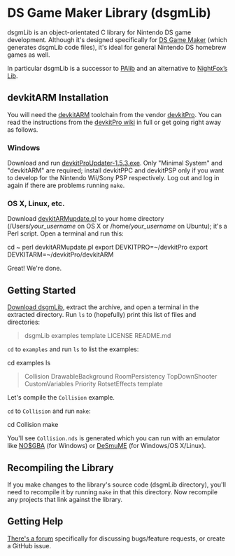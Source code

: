 DS Game Maker Library (dsgmLib)
===============================
dsgmLib is an object-orientated C library for Nintendo DS game development. Although it's designed specifically for [DS Game Maker](https://github.com/DSGameMaker/dsgmApp) (which generates dsgmLib code files), it's ideal for general Nintendo DS homebrew games as well.

In particular dsgmLib is a successor to [PAlib](http://sourceforge.net/projects/pands/) and an alternative to [NightFox’s Lib](http://www.nightfoxandco.com/index.php/main-en/coding/nfl-en/).

devkitARM Installation
-------------

You will need the [devkitARM](http://sourceforge.net/projects/devkitpro/files/devkitARM/) toolchain from the vendor [devkitPro](http://devkitpro.org/). You can read the instructions from the [devkitPro wiki](http://devkitpro.org/wiki/Getting_Started/devkitARM) in full or get going right away as follows.

### Windows
Download and run [devkitProUpdater-1.5.3.exe](http://sourceforge.net/projects/devkitpro/files/Automated%20Installer/devkitProUpdater-1.5.3.exe/download). Only "Minimal System" and "devkitARM" are required; install devkitPPC and devkitPSP only if you want to develop for the Nintendo Wii/Sony PSP respectively. Log out and log in again if there are problems running `make`.

### OS X, Linux, etc.
Download [devkitARMupdate.pl](http://sourceforge.net/projects/devkitpro/files/Automated%20Installer/devkitARMupdate.pl/download) to your home directory (/Users/_your_username_ on OS X or /home/_your_username_ on Ubuntu); it's a Perl script. Open a terminal and run this:

  cd ~
  perl devkitARMupdate.pl
  export DEVKITPRO=~/devkitPro
  export DEVKITARM=~/devkitPro/devkitARM

Great! We're done.

Getting Started
---------------
[Download dsgmLib](https://github.com/DSGameMaker/dsgmLib/archive/master.zip), extract the archive, and open a terminal in the extracted directory. Run `ls` to (hopefully) print this list of files and directories:

  > dsgmLib
  > examples
  > template
  > LICENSE
  > README.md

 `cd` to `examples` and run `ls` to list the examples:

  cd examples
  ls

  > Collision
  > DrawableBackground
  > RoomPersistency
  > TopDownShooter
  > CustomVariables
  > Priority
  > RotsetEffects
  > template

Let's compile the `Collision` example.

`cd` to `Collision` and run `make`:

  cd Collision
  make

You'll see `Collision.nds` is generated which you can run with an emulator like [NO$GBA](http://problemkaputt.de/gba.htm) (for Windows) or [DeSmuME](http://desmume.org/download/) (for Windows/OS X/Linux).

Recompiling the Library
---------
If you make changes to the library's source code (dsgmLib directory), you'll need to recompile it by running `make` in that this directory. Now recompile any projects that link against the library.

Getting Help
------------
[There's a forum](http://dsgamemaker.com/dsgmforum/viewforum.php?f=31) specifically for discussing bugs/feature requests, or create a GitHub issue.